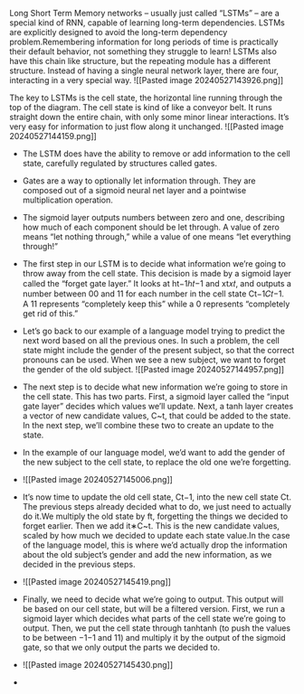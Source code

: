 Long Short Term Memory networks – usually just called “LSTMs” – are a special kind of RNN, capable of learning long-term dependencies.
LSTMs are explicitly designed to avoid the long-term dependency problem.Remembering information for long periods of time is practically their default behavior, not something they struggle to learn!
LSTMs also have this chain like structure, but the repeating module has a different structure. Instead of having a single neural network layer, there are four, interacting in a very special way.
![[Pasted image 20240527143926.png]]

The key to LSTMs is the cell state, the horizontal line running through the top of the diagram.
The cell state is kind of like a conveyor belt. It runs straight down the entire chain, with only some minor linear interactions. It’s very easy for information to just flow along it unchanged.
![[Pasted image 20240527144159.png]]
- The LSTM does have the ability to remove or add information to the cell state, carefully regulated by structures called gates.
- Gates are a way to optionally let information through. They are composed out of a sigmoid neural net layer and a pointwise multiplication operation.
- The sigmoid layer outputs numbers between zero and one, describing how much of each component should be let through. A value of zero means “let nothing through,” while a value of one means “let everything through!”
- The first step in our LSTM is to decide what information we’re going to throw away from the cell state. This decision is made by a sigmoid layer called the “forget gate layer.” It looks at ht−1ℎ𝑡−1 and xt𝑥𝑡, and outputs a number between 00 and 11 for each number in the cell state Ct−1𝐶𝑡−1. A 11 represents “completely keep this” while a 0 represents “completely get rid of this.”
- Let’s go back to our example of a language model trying to predict the next word based on all the previous ones. In such a problem, the cell state might include the gender of the present subject, so that the correct pronouns can be used. When we see a new subject, we want to forget the gender of the old subject.
![[Pasted image 20240527144957.png]]

- The next step is to decide what new information we’re going to store in the cell state. This has two parts. First, a sigmoid layer called the “input gate layer” decides which values we’ll update. Next, a tanh layer creates a vector of new candidate values, C~t, that could be added to the state. In the next step, we’ll combine these two to create an update to the state.
- In the example of our language model, we’d want to add the gender of the new subject to the cell state, to replace the old one we’re forgetting.
- ![[Pasted image 20240527145006.png]]
- It’s now time to update the old cell state, Ct−1, into the new cell state Ct. The previous steps already decided what to do, we just need to actually do it.We multiply the old state by ft, forgetting the things we decided to forget earlier. Then we add it∗C~t. This is the new candidate values, scaled by how much we decided to update each state value.In the case of the language model, this is where we’d actually drop the information about the old subject’s gender and add the new information, as we decided in the previous steps.
- ![[Pasted image 20240527145419.png]]
- Finally, we need to decide what we’re going to output. This output will be based on our cell state, but will be a filtered version. First, we run a sigmoid layer which decides what parts of the cell state we’re going to output. Then, we put the cell state through tanhtanh (to push the values to be between −1−1 and 11) and multiply it by the output of the sigmoid gate, so that we only output the parts we decided to.
- ![[Pasted image 20240527145430.png]]
- 
